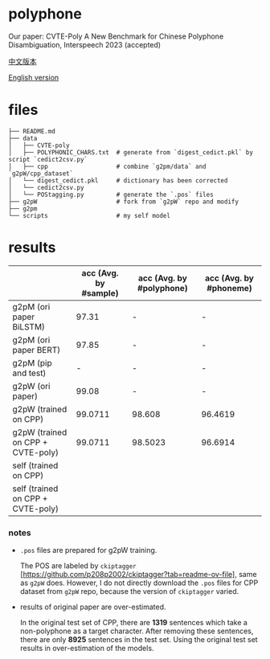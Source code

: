 # polyphone

Our paper: CVTE-Poly A New Benchmark for Chinese Polyphone Disambiguation, Interspeech 2023 (accepted)

[中文版本](https://newzsh.github.io/zsh/blogging/2022/06/06/polyphone_cn.html)

[English version](https://newzsh.github.io/zsh/blogging/2022/06/06/polyphone.html)

# files

    ├── README.md
    ├── data
    │   ├── CVTE-poly            
    │   ├── POLYPHONIC_CHARS.txt  # generate from `digest_cedict.pkl` by script `cedict2csv.py`
    │   ├── cpp                   # combine `g2pm/data` and `g2pW/cpp_dataset`
    │   └── digest_cedict.pkl     # dictionary has been corrected
    │   └── cedict2csv.py 
    │   └── POStagging.py         # generate the `.pos` files
    ├── g2pW                      # fork from `g2pW` repo and modify
    ├── g2pm 
    └── scripts                   # my self model

# results

| | acc (Avg. by #sample) | acc (Avg. by #polyphone) | acc (Avg. by #phoneme) |
|---|---|---|---|
| g2pM (ori paper BiLSTM) | 97.31 | - | - |
| g2pM (ori paper BERT) | 97.85 | - | - |
| g2pM (pip and test) | - | - | - |
| g2pW (ori paper) | 99.08 | - | - |
| g2pW (trained on CPP) | 99.0711 | 98.608 | 96.4619 |
| g2pW (trained on CPP + CVTE-poly) | 99.0711 | 98.5023 | 96.6914 |
| self (trained on CPP) | 
| self (trained on CPP + CVTE-poly) |


### notes
  - `.pos` files are prepared for g2pW training. 
  
      The POS are labeled by `ckiptagger` [https://github.com/p208p2002/ckiptagger?tab=readme-ov-file], same as `g2pW` does. However, I do not directly download the `.pos` files for CPP dataset from `g2pW` repo, because the version of `ckiptagger` varied.

  - results of original paper are over-estimated.
  
      In the original test set of CPP, there are **1319** sentences which take a non-polyphone as a target character. After removing these sentences, there are only **8925** sentences in the test set. Using the original test set results in over-estimation of the models.